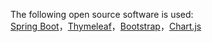 The following open source software is used:  
[Spring Boot](https://spring.io/projects/spring-boot)，[Thymeleaf](https://www.thymeleaf.org/doc/tutorials/3.1/usingthymeleaf.html#introducing-thymeleaf)，[Bootstrap](https://getbootstrap.com/docs/5.3/getting-started/introduction/)，[Chart.js](https://www.chartjs.org/docs/latest/)  
